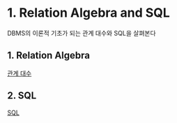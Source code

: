 # 1. Relation Algebra and SQL

DBMS의 이론적 기초가 되는 관계 대수와 SQL을 살펴본다

## 1. Relation Algebra

[관계 대수](./01.%20Relation%20Algebra/)

## 2. SQL

[SQL](./02.%20SQL/)
